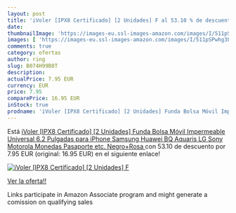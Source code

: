 ```yaml
---
layout: post
title: 'iVoler [IPX8 Certificado] [2 Unidades] F al 53.10 % de descuento'
date: 
thumbnailImage: 'https://images-eu.ssl-images-amazon.com/images/I/511pSPwhg3L._SL200_.jpg'
images: [ 'https://images-eu.ssl-images-amazon.com/images/I/511pSPwhg3L._SL200_.jpg' ]
comments: true
category: ofertas
author: ring
slug: B074H99B8T
description:
actualPrice: 7.95 EUR
currency: EUR
price: 7.95
comparePrice: 16.95 EUR
inStock: true
prodname: 'iVoler [IPX8 Certificado] [2 Unidades] Funda Bolsa Móvil Impermeable Universal 6.2 Pulgadas para iPhone Samsung Huawei BQ Aquaris LG Sony Motorola Monedas Pasaporte etc.  Negro+Rosa '
---
```


Está [iVoler [IPX8 Certificado] [2 Unidades] Funda Bolsa Móvil Impermeable Universal 6.2 Pulgadas para iPhone Samsung Huawei BQ Aquaris LG Sony Motorola Monedas Pasaporte etc.  Negro+Rosa ](https://www.amazon.es/dp/B074H99B8T/?tag=tolees-21) con 53.10 de descuento por 7.95 EUR (original: 16.95 EUR) en el siguiente enlace!

[![iVoler [IPX8 Certificado] [2 Unidades] F](https://images-eu.ssl-images-amazon.com/images/I/511pSPwhg3L._SL200_.jpg)](https://www.amazon.es/dp/B074H99B8T/?tag=tolees-21)

[Ver la oferta!!](https://www.amazon.es/dp/B074H99B8T/?tag=tolees-21)

Links participate in Amazon Associate program and might generate a comission on qualifying sales


